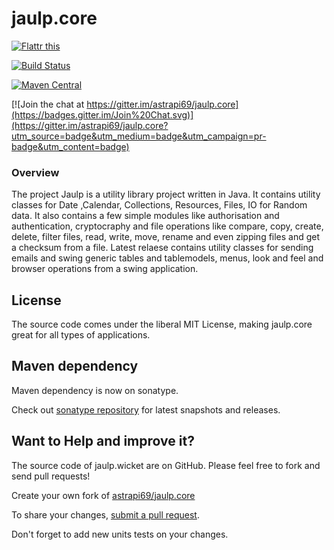 jaulp.core
==========

<a href="http://flattr.com/thing/4067767/astrapi69jaulp-core-on-GitHub" target="_blank"><img src="http://api.flattr.com/button/flattr-badge-large.png" alt="Flattr this" title="Flattr this" border="0" /></a>

[![Build Status](https://travis-ci.org/astrapi69/jaulp.core.svg?branch=master)](https://travis-ci.org/astrapi69/jaulp.core)

[![Maven Central](https://maven-badges.herokuapp.com/maven-central/de.alpharogroup/jaulp.core/badge.svg)](https://maven-badges.herokuapp.com/maven-central/de.alpharogroup/jaulp.core)

[![Join the chat at https://gitter.im/astrapi69/jaulp.core](https://badges.gitter.im/Join%20Chat.svg)](https://gitter.im/astrapi69/jaulp.core?utm_source=badge&utm_medium=badge&utm_campaign=pr-badge&utm_content=badge)

### Overview

The project Jaulp is a utility library project written in Java. It contains utility classes for	Date ,Calendar, Collections, Resources, Files, IO for Random data. It also contains a few simple modules like authorisation and authentication, cryptocraphy and file operations like compare, copy, create, delete, filter files, read, write, move, rename and even zipping files and get a checksum from a file. Latest relaese contains utility classes for sending emails and swing generic tables and tablemodels, menus, look and feel and browser operations from a swing application.

## License

The source code comes under the liberal MIT License, making jaulp.core great for all types of applications.

Maven dependency
-------

Maven dependency is now on sonatype. 

Check out [sonatype repository](https://oss.sonatype.org/index.html#nexus-search;quick~jaulp.core) for latest snapshots and releases.

## Want to Help and improve it? ###

The source code of jaulp.wicket are on GitHub. Please feel free to fork and send pull requests!

Create your own fork of [astrapi69/jaulp.core](https://github.com/astrapi69/jaulp.core/fork)

To share your changes, [submit a pull request](https://github.com/astrapi69/jaulp.core/pull/new/master).

Don't forget to add new units tests on your changes.
